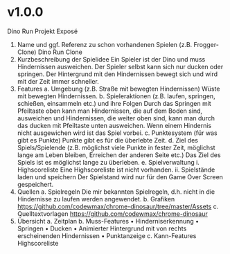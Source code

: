 # v1.0.0
Dino Run Projekt
Exposé
1.	Name und ggf. Referenz zu schon vorhandenen Spielen (z.B. Frogger-Clone)
Dino Run Clone
2.	Kurzbeschreibung der Spielidee
Ein Spieler ist der Dino und muss Hindernissen ausweichen. Der Spieler selbst kann sich nur ducken oder springen. Der Hintergrund mit den Hindernissen bewegt sich und wird mit der Zeit immer schneller. 
3.	Features
a.	Umgebung (z.B. Straße mit bewegten Hindernissen)
Wüste mit bewegten Hindernissen.
b.	Spieleraktionen (z.B. laufen, springen, schießen, einsammeln etc.) und ihre Folgen
Durch das Springen mit Pfeiltaste oben kann man Hindernissen, die auf dem Boden sind, ausweichen und Hindernissen, die weiter oben sind, kann man durch das ducken mit Pfeiltaste unten ausweichen. Wenn einem Hindernis nicht ausgewichen wird ist das Spiel vorbei.
c.	Punktesystem (für was gibt es Punkte)
Punkte gibt es für die überlebte Zeit.
d.	Ziel des Spiels/Spielende (z.B. möglichst viele Punkte in fester Zeit, möglichst lange am Leben bleiben, Erreichen der anderen Seite etc.)
Das Ziel des Spiels ist es möglichst lange zu überleben.
e.	Spielverwaltung
i.	Highscoreliste
Eine Highscoreliste ist nicht vorhanden.
ii.	Spielstände laden und speichern
Der Spielstand wird nur für den Game Over Screen gespeichert.
4.	Quellen
a.	Spielregeln
Die mir bekannten Spielregeln, d.h. nicht in die Hindernisse zu laufen werden angewendet.
b.	Grafiken
https://github.com/codewmax/chrome-dinosaur/tree/master/Assets
c.	Quelltextvorlagen
https://github.com/codewmax/chrome-dinosaur
5.	Übersicht
a.	Zeitplan
b.	Muss-Features
•	Hinderniserkennung
•	Springen
•	Ducken
•	Animierter Hintergrund mit von rechts erscheinenden Hindernissen
•	Punktanzeige
c.	Kann-Features
Highscoreliste
